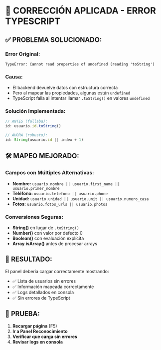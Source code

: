 # 🔧 CORRECCIÓN APLICADA - ERROR TYPESCRIPT

## ✅ **PROBLEMA SOLUCIONADO:**

### **Error Original:**
```
TypeError: Cannot read properties of undefined (reading 'toString')
```

### **Causa:**
- El backend devuelve datos con estructura correcta
- Pero al mapear las propiedades, algunas están `undefined`
- TypeScript falla al intentar llamar `.toString()` en valores `undefined`

### **Solución Implementada:**
```typescript
// ANTES (fallaba):
id: usuario.id.toString()

// AHORA (robusto):
id: String(usuario.id || index + 1)
```

## 🛠️ **MAPEO MEJORADO:**

### **Campos con Múltiples Alternativas:**
- **Nombre:** `usuario.nombre || usuario.first_name || usuario.primer_nombre`
- **Teléfono:** `usuario.telefono || usuario.phone`
- **Unidad:** `usuario.unidad || usuario.unit || usuario.numero_casa`
- **Fotos:** `usuario.fotos_urls || usuario.photos`

### **Conversiones Seguras:**
- **String()** en lugar de `.toString()`
- **Number()** con valor por defecto 0
- **Boolean()** con evaluación explícita
- **Array.isArray()** antes de procesar arrays

## 🎯 **RESULTADO:**

El panel debería cargar correctamente mostrando:
- ✅ Lista de usuarios sin errores
- ✅ Información mapeada correctamente
- ✅ Logs detallados en consola
- ✅ Sin errores de TypeScript

## 🚀 **PRUEBA:**

1. **Recargar página** (F5)
2. **Ir a Panel Reconocimiento**
3. **Verificar que carga sin errores**
4. **Revisar logs en consola**
